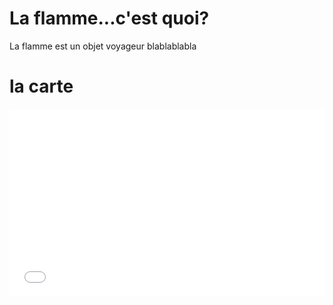 # La flamme...c'est quoi?

La flamme est un objet voyageur blablablabla

# la carte

<iframe width="100%" height="300px" frameborder="0" allowfullscreen src="//umap.openstreetmap.fr/fr/map/la-flamme-voyageuse_486333?scaleControl=false&miniMap=false&scrollWheelZoom=true&zoomControl=true&allowEdit=false&moreControl=true&searchControl=null&tilelayersControl=null&embedControl=true&datalayersControl=expanded&onLoadPanel=undefined&captionBar=true&editinosmControl=true&fullscreenControl=true&datalayers=1366529&locateControl=true&measureControl=true"></iframe>

